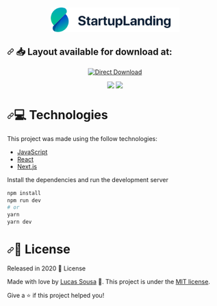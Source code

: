 <p align="center" >
 <img src="https://github.com/lucasnog181/Startup-LandingPage/blob/main/src/assets/logo.svg" width="300" style="max-width:100%;">
</p>


<h2 align="left"><a id="user-content---layout-available-for-download-at-" class="anchor" aria-hidden="true" href="#--layout-available-for-download-at-"><svg class="octicon octicon-link" viewBox="0 0 16 16" version="1.1" width="16" height="16" aria-hidden="true"><path fill-rule="evenodd" d="M7.775 3.275a.75.75 0 001.06 1.06l1.25-1.25a2 2 0 112.83 2.83l-2.5 2.5a2 2 0 01-2.83 0 .75.75 0 00-1.06 1.06 3.5 3.5 0 004.95 0l2.5-2.5a3.5 3.5 0 00-4.95-4.95l-1.25 1.25zm-4.69 9.64a2 2 0 010-2.83l2.5-2.5a2 2 0 012.83 0 .75.75 0 001.06-1.06 3.5 3.5 0 00-4.95 0l-2.5 2.5a3.5 3.5 0 004.95 4.95l1.25-1.25a.75.75 0 00-1.06-1.06l-1.25 1.25a2 2 0 01-2.83 0z"></path></svg></a> <g-emoji class="g-emoji" alias="inbox_tray" fallback-src="https://github.githubassets.com/images/icons/emoji/unicode/1f4e5.png">📥</g-emoji> Layout available for download at: </h2>

<p align="center">
    <a title="Download .fig Web" href="https://www.figma.com/file/KxnvkVLUnpujFk5yUWqOTh/05-agency-modern" rel="nofollow">
        <img alt="Direct Download" src="https://camo.githubusercontent.com/d98494fe3b3c544f9eac7acb9f485e9433e5fab65f6538079405c681cadc8013/68747470733a2f2f696d672e736869656c64732e696f2f62616467652f446f776e6c6f6164205765622d626c61636b3f7374796c653d666c61742d737175617265266c6f676f3d6669676d61266c6f676f436f6c6f723d726564" width="200px" data-canonical-src="https://img.shields.io/badge/Download Web-black?style=flat-square&amp;logo=figma&amp;logoColor=red" style="max-width:100%;">
    </a>
</p>

<div>
<p align="center">
   <img src="https://user-images.githubusercontent.com/66089849/122599481-d41dac00-d044-11eb-8c60-c64be31682ed.png" width="400px" style="max-width:100%;"></a>
   <img src="https://user-images.githubusercontent.com/66089849/122599481-d41dac00-d044-11eb-8c60-c64be31682ed.png" width="400px" style="max-width:100%;"></a>
   </p>
</div>

<h1><a id="user-content-computer-technologies" class="anchor" aria-hidden="true" href="#computer-technologies"><svg class="octicon octicon-link" viewBox="0 0 16 16" version="1.1" width="16" height="16" aria-hidden="true"><path fill-rule="evenodd" d="M7.775 3.275a.75.75 0 001.06 1.06l1.25-1.25a2 2 0 112.83 2.83l-2.5 2.5a2 2 0 01-2.83 0 .75.75 0 00-1.06 1.06 3.5 3.5 0 004.95 0l2.5-2.5a3.5 3.5 0 00-4.95-4.95l-1.25 1.25zm-4.69 9.64a2 2 0 010-2.83l2.5-2.5a2 2 0 012.83 0 .75.75 0 001.06-1.06 3.5 3.5 0 00-4.95 0l-2.5 2.5a3.5 3.5 0 004.95 4.95l1.25-1.25a.75.75 0 00-1.06-1.06l-1.25 1.25a2 2 0 01-2.83 0z"></path></svg></a><g-emoji class="g-emoji" alias="computer" fallback-src="https://github.githubassets.com/images/icons/emoji/unicode/1f4bb.png">💻</g-emoji> Technologies</h1>
<p>This project was made using the follow technologies:</p>

<ul>
<li><a href="https://www.javascript.com/" rel="nofollow">JavaScript</a></li>
<li><a href="https://reactjs.org/" rel="nofollow">React</a></li>
<li><a href="https://nextjs.org/" rel="nofollow">Next.js</a></li>
</ul>



Install the dependencies and run the development server

```bash
npm install
npm run dev
# or
yarn
yarn dev
```


<h1><a id="user-content-closed_book-license" class="anchor" aria-hidden="true" href="#closed_book-license"><svg class="octicon octicon-link" viewBox="0 0 16 16" version="1.1" width="16" height="16" aria-hidden="true"><path fill-rule="evenodd" d="M7.775 3.275a.75.75 0 001.06 1.06l1.25-1.25a2 2 0 112.83 2.83l-2.5 2.5a2 2 0 01-2.83 0 .75.75 0 00-1.06 1.06 3.5 3.5 0 004.95 0l2.5-2.5a3.5 3.5 0 00-4.95-4.95l-1.25 1.25zm-4.69 9.64a2 2 0 010-2.83l2.5-2.5a2 2 0 012.83 0 .75.75 0 001.06-1.06 3.5 3.5 0 00-4.95 0l-2.5 2.5a3.5 3.5 0 004.95 4.95l1.25-1.25a.75.75 0 00-1.06-1.06l-1.25 1.25a2 2 0 01-2.83 0z"></path></svg></a><g-emoji class="g-emoji" alias="closed_book" fallback-src="https://github.githubassets.com/images/icons/emoji/unicode/1f4d5.png">📕</g-emoji> License</h1>
<p>Released in 2020 <g-emoji class="g-emoji" alias="closed_book" fallback-src="https://github.githubassets.com/images/icons/emoji/unicode/1f4d5.png">📕</g-emoji> License</p>
<p>Made with love by <a href="https://github.com/lucasnog181">Lucas Sousa</a> <g-emoji class="g-emoji" alias="rocket" fallback-src="https://github.githubassets.com/images/icons/emoji/unicode/1f680.png">🚀</g-emoji>.
This project is under the <a href="/RafaelGoulartB/podcastr-nlw/blob/main/LICENSE">MIT license</a>.</p>
<p>Give a <g-emoji class="g-emoji" alias="star" fallback-src="https://github.githubassets.com/images/icons/emoji/unicode/2b50.png">⭐️</g-emoji> if this project helped you!</p>
